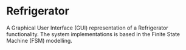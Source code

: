 # Refrigerator
A Graphical User Interface (GUI) representation of a Refrigerator functionality. The system implementations is based in the Finite State Machine (FSM) modelling.
